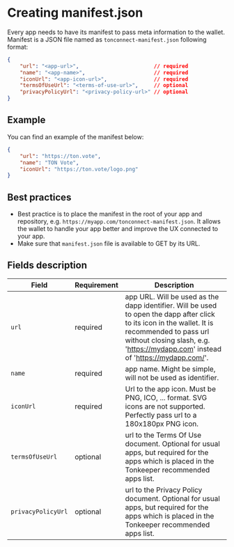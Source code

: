 
# Creating manifest.json

Every app needs to have its manifest to pass meta information to the wallet. Manifest is a JSON file named as `tonconnect-manifest.json` following format:

```json
{
    "url": "<app-url>",                        // required
    "name": "<app-name>",                      // required
    "iconUrl": "<app-icon-url>",               // required
    "termsOfUseUrl": "<terms-of-use-url>",     // optional
    "privacyPolicyUrl": "<privacy-policy-url>" // optional
}
```

## Example

You can find an example of the manifest below:

```json
{
    "url": "https://ton.vote",
    "name": "TON Vote",
    "iconUrl": "https://ton.vote/logo.png"
}
```
## Best practices

- Best practice is to place the manifest in the root of your app and repository, e.g. `https://myapp.com/tonconnect-manifest.json`. It allows the wallet to handle your app better and improve the UX connected to your app.
- Make sure that `manifest.json` file is available to GET by its URL.

## Fields description
|Field|Requirement|Description|
|---|---|---|
|`url` |required| app URL. Will be used as the dapp identifier. Will be used to open the dapp after click to its icon in the wallet. It is recommended to pass url without closing slash, e.g. 'https://mydapp.com' instead of 'https://mydapp.com/'.|
| `name`|required| app name. Might be simple, will not be used as identifier.|
| `iconUrl`| required | Url to the app icon. Must be PNG, ICO, ... format. SVG icons are not supported. Perfectly pass url to a 180x180px PNG icon.|
| `termsOfUseUrl` |optional| url to the Terms Of Use document. Optional for usual apps, but required for the apps which is placed in the Tonkeeper recommended apps list.|
| `privacyPolicyUrl` | optional | url to the Privacy Policy document. Optional for usual apps, but required for the apps which is placed in the Tonkeeper recommended apps list.|
